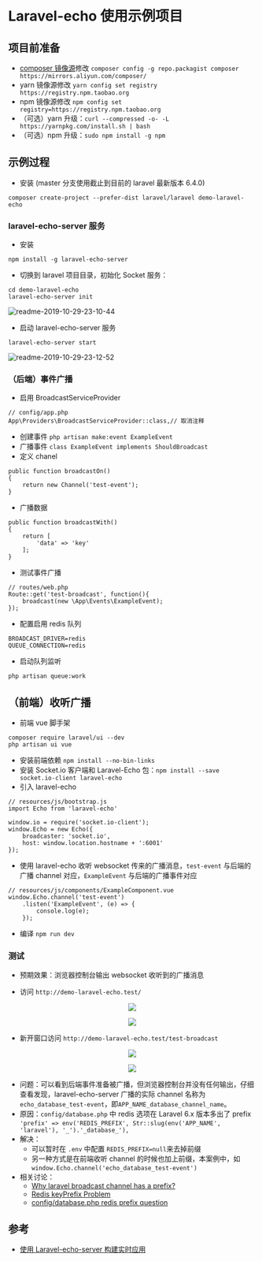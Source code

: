 # Laravel-echo 使用示例项目

## 项目前准备

* [composer 镜像源](https://developer.aliyun.com/composer)修改 `composer config -g repo.packagist composer https://mirrors.aliyun.com/composer/`
* yarn 镜像源修改 `yarn config set registry https://registry.npm.taobao.org`
* npm 镜像源修改 `npm config set registry=https://registry.npm.taobao.org`
* （可选）yarn 升级：`curl --compressed -o- -L https://yarnpkg.com/install.sh | bash`
* （可选）npm 升级：`sudo npm install -g npm`

## 示例过程

* 安装 (master 分支使用截止到目前的 laravel 最新版本 6.4.0)

```
composer create-project --prefer-dist laravel/laravel demo-laravel-echo
```

### laravel-echo-server 服务

* 安装

```
npm install -g laravel-echo-server
```

* 切换到 laravel 项目目录，初始化 Socket 服务：

```
cd demo-laravel-echo
laravel-echo-server init
```

![readme-2019-10-29-23-10-44](https://vuepress-pic-bed.oss-cn-beijing.aliyuncs.com/readme-2019-10-29-23-10-44)

* 启动 laravel-echo-server 服务

```
laravel-echo-server start
```

![readme-2019-10-29-23-12-52](https://vuepress-pic-bed.oss-cn-beijing.aliyuncs.com/readme-2019-10-29-23-12-52)

### （后端）事件广播

* 启用 BroadcastServiceProvider 

```
// config/app.php
App\Providers\BroadcastServiceProvider::class,// 取消注释
```

* 创建事件 `php artisan make:event ExampleEvent`
* 广播事件 `class ExampleEvent implements ShouldBroadcast`
* 定义 chanel 
```
public function broadcastOn()
{
    return new Channel('test-event');
}
```

* 广播数据

```
public function broadcastWith()
{
    return [
        'data' => 'key'
    ];
}
```


* 测试事件广播

```
// routes/web.php
Route::get('test-broadcast', function(){
    broadcast(new \App\Events\ExampleEvent);
});
```

* 配置启用 redis 队列

```
BROADCAST_DRIVER=redis
QUEUE_CONNECTION=redis
```

* 启动队列监听

```
php artisan queue:work
```

## （前端）收听广播

* 前端 vue 脚手架

```
composer require laravel/ui --dev
php artisan ui vue
```

* 安装前端依赖 `npm install --no-bin-links`
* 安装 Socket.io 客户端和 Laravel-Echo 包：`npm install --save socket.io-client laravel-echo`
* 引入 laravel-echo 

```
// resources/js/bootstrap.js
import Echo from 'laravel-echo'

window.io = require('socket.io-client');
window.Echo = new Echo({
    broadcaster: 'socket.io',
    host: window.location.hostname + ':6001'
});
```

* 使用 laravel-echo 收听 websocket 传来的广播消息，`test-event` 与后端的广播 channel 对应，`ExampleEvent` 与后端的广播事件对应

```
// resources/js/components/ExampleComponent.vue
window.Echo.channel('test-event')
    .listen('ExampleEvent', (e) => {
        console.log(e);
    });
```

* 编译 `npm run dev`

### 测试

* 预期效果：浏览器控制台输出 websocket 收听到的广播消息

* 访问 `http://demo-laravel-echo.test/`

<p align="center">
<img src="https://i.loli.net/2019/10/30/QPJVEiAOtHFhGej.png"/>
</p>

<p align="center">
<img src="https://i.loli.net/2019/10/30/lm5BNwKeCvqSt7d.png"/>
</p>

* 新开窗口访问 `http://demo-laravel-echo.test/test-broadcast`

<p align="center">
<img src="https://i.loli.net/2019/10/30/Fc5dvV1MoYSn3fp.png"/>
</p>

<p align="center">
<img src="https://i.loli.net/2019/10/30/SQpuse5C7gDc4NI.png"/>
</p>

* 问题：可以看到后端事件准备被广播，但浏览器控制台并没有任何输出，仔细查看发现，laravel-echo-server 广播的实际 channel 名称为 `echo_database_test-event`，即`APP_NAME_database_channel_name`。
* 原因：`config/database.php` 中 redis 选项在 Laravel 6.x 版本多出了 prefix `'prefix' => env('REDIS_PREFIX', Str::slug(env('APP_NAME', 'laravel'), '_').'_database_'),`
* 解决：
    * 可以暂时在 `.env` 中配置 `REDIS_PREFIX=null`来去掉前缀
    * 另一种方式是在前端收听 channel 的时候也加上前缀，本案例中，如`window.Echo.channel('echo_database_test-event')`
* 相关讨论：
    * [Why laravel broadcast channel has a prefix?](https://github.com/laravel/framework/issues/28210)
    * [Redis keyPrefix Problem](https://github.com/laravel/echo/issues/232)
    * [config/database.php redis prefix question](https://github.com/laravel/framework/issues/28701)

## 参考

* [使用 Laravel-echo-server 构建实时应用](https://learnku.com/laravel/t/13101/using-laravel-echo-server-to-build-real-time-applications)
